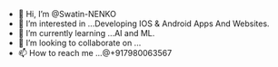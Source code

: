 - 👋 Hi, I’m @Swatin-NENKO
- 👀 I’m interested in ...Developing IOS & Android Apps And Websites.
- 🌱 I’m currently learning ...AI and ML.
- 💞️ I’m looking to collaborate on ...
- 📫 How to reach me ...@+917980063567

<!---
Swatin-NENKO/Swatin-NENKO is a ✨ special ✨ repository because its `README.md` (this file) appears on your GitHub profile.
You can click the Preview link to take a look at your changes.
--->
